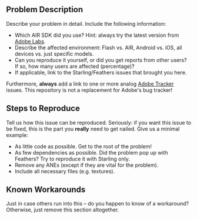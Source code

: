 ## Problem Description

Describe your problem in detail. Include the following information:

* Which AIR SDK did you use? Hint: always try the latest version from [Adobe Labs](http://labs.adobe.com/downloads/air.html).
* Describe the affected environment: Flash vs. AIR, Android vs. iOS, all devices vs. just specific models.
* Can you reproduce it yourself, or did you get reports from other users? If so, how many users are affected (percentage)?
* If applicable, link to the Starling/Feathers issues that brought you here.

Furthermore, **always** add a link to one or more analog [Adobe Tracker](https://tracker.adobe.com) issues. This repository is not a replacement for Adobe's bug tracker!

## Steps to Reproduce

Tell us how this issue can be reproduced. Seriously: if you want this issue to be fixed, this is the part you **really** need to get nailed.
Give us a minimal example:

* As little code as possible. Get to the root of the problem!
* As few dependencies as possible. Did the problem pop up with Feathers? Try to reproduce it with Starling only.
* Remove any ANEs (except if they are vital for the problem).
* Include all necessary files (e.g. textures).

## Known Workarounds

Just in case others run into this – do you happen to know of a workaround? Otherwise, just remove this section altogether.
